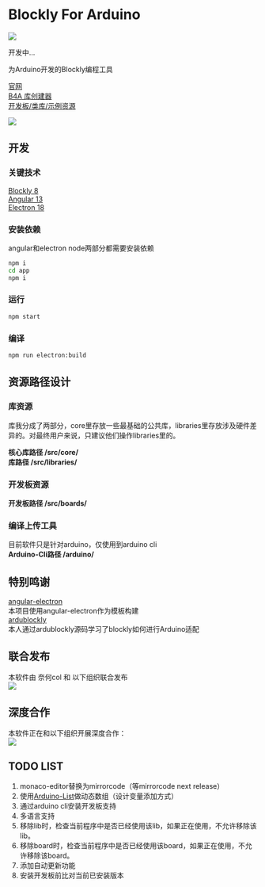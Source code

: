 # Blockly For Arduino  
![](https://github.com/coloz/b4a/blob/master/doc/img/icon.png?raw=true)

开发中...

为Arduino开发的Blockly编程工具

[官网](https://b4a.clz.me)  
[B4A 库创建器](https://github.com/coloz/b4a-creator)  
[开发板/类库/示例资源](https://github.com/coloz/b4a-cloud)  

![](https://github.com/coloz/b4a/blob/master/doc/img/pic1.jpg?raw=true)

## 开发  
### 关键技术  
[Blockly 8](https://developers.google.com/blockly)  
[Angular 13](https://angular.io/)  
[Electron 18](https://www.electronjs.org/)  

### 安装依赖  
angular和electron node两部分都需要安装依赖  
```sh
npm i
cd app  
npm i
```

### 运行
```sh
npm start
```

### 编译
```sh
npm run electron:build
```
 
## 资源路径设计  
### 库资源  
库我分成了两部分，core里存放一些最基础的公共库，libraries里存放涉及硬件差异的。对最终用户来说，只建议他们操作libraries里的。  

**核心库路径 /src/core/**  
**库路径 /src/libraries/**  

### 开发板资源  
**开发板路径 /src/boards/**  

### 编译上传工具  
目前软件只是针对arduino，仅使用到arduino cli  
**Arduino-Cli路径 /arduino/**  

## 特别鸣谢  
[angular-electron](https://github.com/maximegris/angular-electron)  
本项目使用angular-electron作为模板构建  
[ardublockly](https://github.com/carlosperate/ardublockly)  
本人通过ardublockly源码学习了blockly如何进行Arduino适配  

## 联合发布  
本软件由 奈何col 和 以下组织联合发布  
![](https://github.com/coloz/b4a/blob/master/doc/img/openjumper.png?raw=true)

## 深度合作  
本软件正在和以下组织开展深度合作：  
![](https://github.com/coloz/b4a/blob/master/doc/img/idealab.png?raw=true)

## TODO LIST  
1. monaco-editor替换为mirrorcode（等mirrorcode next release）  
2. 使用[Arduino-List](https://github.com/luisllamasbinaburo/Arduino-List)做动态数组（设计变量添加方式）  
3. 通过arduino cli安装开发板支持  
4. 多语言支持  
5. 移除lib时，检查当前程序中是否已经使用该lib，如果正在使用，不允许移除该lib。  
6. 移除board时，检查当前程序中是否已经使用该board，如果正在使用，不允许移除该board。  
7. 添加自动更新功能  
8. 安装开发板前比对当前已安装版本  